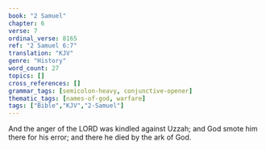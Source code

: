```yaml
---
book: "2 Samuel"
chapter: 6
verse: 7
ordinal_verse: 8165
ref: "2 Samuel 6:7"
translation: "KJV"
genre: "History"
word_count: 27
topics: []
cross_references: []
grammar_tags: [semicolon-heavy, conjunctive-opener]
thematic_tags: [names-of-god, warfare]
tags: ["Bible","KJV","2-Samuel"]
---
```

And the anger of the LORD was kindled against Uzzah; and God smote him there for his error; and there he died by the ark of God.
